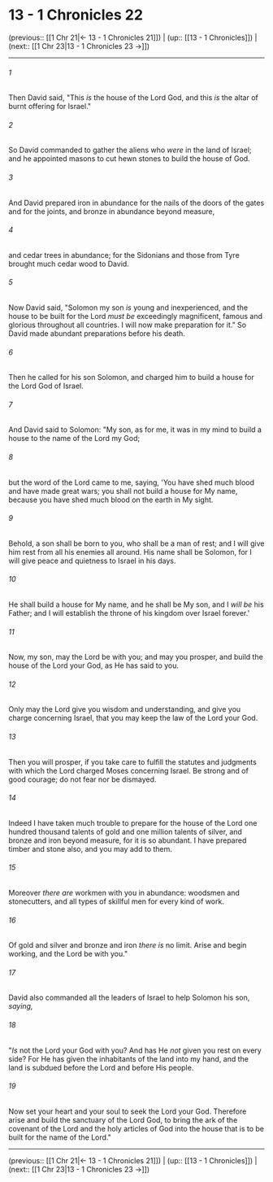 # 13 - 1 Chronicles 22

(previous:: [[1 Chr 21|← 13 - 1 Chronicles 21]]) | (up:: [[13 - 1 Chronicles]]) | (next:: [[1 Chr 23|13 - 1 Chronicles 23 →]])

***


###### 1 
Then David said, "This _is_ the house of the Lord God, and this _is_ the altar of burnt offering for Israel." 

###### 2 
So David commanded to gather the aliens who _were_ in the land of Israel; and he appointed masons to cut hewn stones to build the house of God. 

###### 3 
And David prepared iron in abundance for the nails of the doors of the gates and for the joints, and bronze in abundance beyond measure, 

###### 4 
and cedar trees in abundance; for the Sidonians and those from Tyre brought much cedar wood to David. 

###### 5 
Now David said, "Solomon my son _is_ young and inexperienced, and the house to be built for the Lord _must be_ exceedingly magnificent, famous and glorious throughout all countries. I will now make preparation for it." So David made abundant preparations before his death. 

###### 6 
Then he called for his son Solomon, and charged him to build a house for the Lord God of Israel. 

###### 7 
And David said to Solomon: "My son, as for me, it was in my mind to build a house to the name of the Lord my God; 

###### 8 
but the word of the Lord came to me, saying, 'You have shed much blood and have made great wars; you shall not build a house for My name, because you have shed much blood on the earth in My sight. 

###### 9 
Behold, a son shall be born to you, who shall be a man of rest; and I will give him rest from all his enemies all around. His name shall be Solomon, for I will give peace and quietness to Israel in his days. 

###### 10 
He shall build a house for My name, and he shall be My son, and I _will be_ his Father; and I will establish the throne of his kingdom over Israel forever.' 

###### 11 
Now, my son, may the Lord be with you; and may you prosper, and build the house of the Lord your God, as He has said to you. 

###### 12 
Only may the Lord give you wisdom and understanding, and give you charge concerning Israel, that you may keep the law of the Lord your God. 

###### 13 
Then you will prosper, if you take care to fulfill the statutes and judgments with which the Lord charged Moses concerning Israel. Be strong and of good courage; do not fear nor be dismayed. 

###### 14 
Indeed I have taken much trouble to prepare for the house of the Lord one hundred thousand talents of gold and one million talents of silver, and bronze and iron beyond measure, for it is so abundant. I have prepared timber and stone also, and you may add to them. 

###### 15 
Moreover _there are_ workmen with you in abundance: woodsmen and stonecutters, and all types of skillful men for every kind of work. 

###### 16 
Of gold and silver and bronze and iron _there is_ no limit. Arise and begin working, and the Lord be with you." 

###### 17 
David also commanded all the leaders of Israel to help Solomon his son, _saying,_ 

###### 18 
"_Is_ not the Lord your God with you? And has He _not_ given you rest on every side? For He has given the inhabitants of the land into my hand, and the land is subdued before the Lord and before His people. 

###### 19 
Now set your heart and your soul to seek the Lord your God. Therefore arise and build the sanctuary of the Lord God, to bring the ark of the covenant of the Lord and the holy articles of God into the house that is to be built for the name of the Lord."

***

(previous:: [[1 Chr 21|← 13 - 1 Chronicles 21]]) | (up:: [[13 - 1 Chronicles]]) | (next:: [[1 Chr 23|13 - 1 Chronicles 23 →]])
